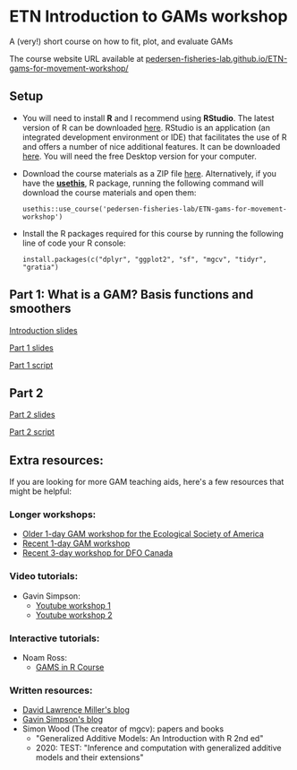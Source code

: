 # ETN Introduction to GAMs workshop

A (very!) short course on how to fit, plot, and evaluate GAMs

The course website URL  available at [pedersen-fisheries-lab.github.io/ETN-gams-for-movement-workshop/](https://pedersen-fisheries-lab.github.io/ETN-gams-for-movement-workshop/)

## Setup

  - You will need to install **R** and I recommend using **RStudio**. The
    latest version of R can be downloaded
    [here](https://cran.r-project.org/mirrors.html). RStudio is an application
    (an integrated development environment or IDE) that facilitates the use of R
    and offers a number of nice additional features. It can be downloaded
    [here](https://www.rstudio.com/products/rstudio/download/). You will need
    the free Desktop version for your computer.

  - Download the course materials as a ZIP file
    [here](https://github.com/pedersen-fisheries-lab/ETN-gams-for-movement-workshop/archive/main.zip).
    Alternatively, if you have the [**usethis**](), R package, running the
    following command will download the course materials and open them:

    ``` {.r}
    usethis::use_course('pedersen-fisheries-lab/ETN-gams-for-movement-workshop')
    ```

  - Install the R packages required for this course by running the following
    line of code your R console:

    ``` {.r}
    install.packages(c("dplyr", "ggplot2", "sf", "mgcv", "tidyr", "gratia")
    ```
    
## Part 1: What is a GAM? Basis functions and smoothers


[Introduction slides](slides/intro.html)

[Part 1 slides](slides/part1_Intro_to_GAMs.html)

[Part 1 script](scripts/)



## Part 2

[Part 2 slides](slides/Part2_GAMs_for_movement_data.html)

[Part 2 script](scripts/Part2_GAMS_for_movement_data.R)

## Extra resources:

If you are looking for more GAM teaching aids, here's a few resources that might be helpful:


### Longer workshops:

* [Older 1-day GAM workshop for the Ecological Society of America](http://eric-pedersen.github.io/mgcv-esa-workshop/)
* [Recent 1-day GAM workshop](https://pedersen-fisheries-lab.github.io/one-day-gam-workshop/)
* [Recent 3-day workshop for DFO Canada](https://github.com/pedersen-fisheries-lab/DFO-3day-gam-workshop)


### Video tutorials:

* Gavin Simpson: 
  - [Youtube workshop 1](https://www.youtube.com/watch?v=sgw4cu8hrZM)
  - [Youtube workshop 2](https://www.youtube.com/watch?v=Ukfvd8akfco)
    
### Interactive tutorials:

* Noam Ross:
  - [GAMS in R Course](https://noamross.github.io/gams-in-r-course/)
    
### Written resources:

* [David Lawrence Miller's blog](https://converged.yt/)
* [Gavin Simpson's blog](https://fromthebottomoftheheap.net/)
* Simon Wood (The creator of mgcv): papers and books
  - "Generalized Additive Models: An Introduction with R 2nd ed"
  - 2020: TEST: "Inference and computation with generalized additive models and their extensions"
